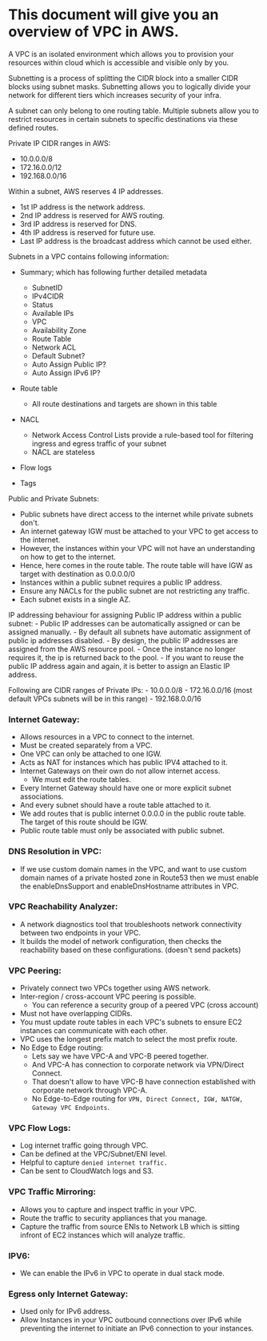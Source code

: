 # This document will give you an overview of VPC in AWS.

A VPC is an isolated environment which allows you to provision your resources
within cloud which is accessible and visible only by you.

Subnetting is a process of splitting the CIDR block into a smaller CIDR blocks
using subnet masks. Subnetting allows you to logically divide your network for
different tiers which increases security of your infra.

A subnet can only belong to one routing table.
Multiple subnets allow you to restrict resources in certain subnets to specific
destinations via these defined routes.

Private IP CIDR ranges in AWS:

- 10.0.0.0/8
- 172.16.0.0/12
- 192.168.0.0/16

Within a subnet, AWS reserves 4 IP addresses.
- 1st IP address is the network address.
- 2nd IP address is reserved for AWS routing.
- 3rd IP address is reserved for DNS.
- 4th IP address is reserved for future use.
- Last IP address is the broadcast address which cannot be used either.

Subnets in a VPC contains following information:
  - Summary; which has following further detailed metadata
    - SubnetID
    - IPv4CIDR
    - Status
    - Available IPs
    - VPC
    - Availability Zone
    - Route Table
    - Network ACL
    - Default Subnet?
    - Auto Assign Public IP?
    - Auto Assign IPv6 IP?

  - Route table
    - All route destinations and targets are shown in this table

  - NACL
    - Network Access Control Lists provide a rule-based tool for filtering ingress
      and egress traffic of your subnet
    - NACL are stateless

  - Flow logs

  - Tags

Public and Private Subnets:

  - Public subnets have direct access to the internet while private subnets don't.
  - An internet gateway IGW must be attached to your VPC to get access to the internet.
  - However, the instances within your VPC will not have an understanding on how
    to get to the internet.
  - Hence, here comes in the route table. The route table will have IGW as target
    with destination as 0.0.0.0/0
  - Instances within a public subnet requires a public IP address.
  - Ensure any NACLs for the public subnet are not restricting any traffic.
  - Each subnet exists in a single AZ.

  IP addressing behaviour for assigning Public IP address within a public subnet:
    - Public IP addresses can be automatically assigned or can be assigned manually.
    - By default all subnets have automatic assignment of public ip addresses disabled.
    - By design, the public IP addresses are assigned from the AWS resource pool.
    - Once the instance no longer requires it, the ip is returned back to the pool.
    - If you want to reuse the public IP address again and again, it is better to
      assign an Elastic IP address.

  Following are CIDR ranges of Private IPs:
    - 10.0.0.0/8
    - 172.16.0.0/16 (most default VPCs subnets will be in this range)
    - 192.168.0.0/16

### Internet Gateway:
  - Allows resources in a VPC to connect to the internet.
  - Must be created separately from a VPC.
  - One VPC can only be attached to one IGW.
  - Acts as NAT for instances which has public IPV4 attached to it.
  - Internet Gateways on their own do not allow internet access.
    - We must edit the route tables.
  - Every Internet Gateway should have one or more explicit subnet associations.
  - And every subnet should have a route table attached to it.
  - We add routes that is public internet 0.0.0.0 in the public route table. The target of this route should be IGW.
  - Public route table must only be associated with public subnet.

### DNS Resolution in VPC:
  - If we use custom domain names in the VPC, and want to use custom domain names of a private hosted zone in Route53
    then we must enable the enableDnsSupport and enableDnsHostname attributes in VPC.

### VPC Reachability Analyzer:
  - A network diagnostics tool that troubleshoots network connectivity between two endpoints in your VPC.
  - It builds the model of network configuration, then checks the reachability based on these
    configurations. (doesn't send packets)

### VPC Peering:
  - Privately connect two VPCs together using AWS network.
  - Inter-region / cross-account VPC peering is possible.
    - You can reference a security group of a peered VPC (cross account)
  - Must not have overlapping CIDRs.
  - You must update route tables in each VPC's subnets to ensure EC2 instances can communicate with each other.
  - VPC uses the longest prefix match to select the most prefix route.
  - No Edge to Edge routing:
    - Lets say we have VPC-A and VPC-B peered together.
    - And VPC-A has connection to corporate network via VPN/Direct Connect.
    - That doesn't allow to have VPC-B have connection established with corporate network through VPC-A.
    - No Edge-to-Edge routing for `VPN, Direct Connect, IGW, NATGW, Gateway VPC Endpoints`.

### VPC Flow Logs:
- Log internet traffic going through VPC.
- Can be defined at the VPC/Subnet/ENI level.
- Helpful to capture `denied internet traffic.`
- Can be sent to CloudWatch logs and S3.

### VPC Traffic Mirroring:
  - Allows you to capture and inspect traffic in your VPC.
  - Route the traffic to security appliances that you manage.
  - Capture the traffic from source ENIs to Network LB which is sitting infront of EC2 instances
    which will analyze traffic.

### IPV6:
  - We can enable the IPv6 in VPC to operate in dual stack mode.

### Egress only Internet Gateway:
  - Used only for IPv6 address.
  - Allow Instances in your VPC outbound connections over IPv6 while preventing the internet to initiate
    an IPv6 connection to your instances.